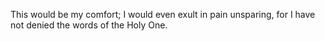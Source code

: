 This would be my comfort; I would even exult in pain unsparing, for I have not denied the words of the Holy One.
